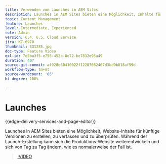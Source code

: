 ```yaml
---
title: Verwenden von Launches in AEM Sites
description: Launches in AEM Sites bieten eine Möglichkeit, Inhalte für künftige Versionen zu erstellen, zu verfassen und zu überprüfen.
topic: Content Management
feature: Launches
level: Intermediate, Experienced
role: Admin
version: 6.4, 6.5, Cloud Service
jira: KT-6970
thumbnail: 331285.jpg
doc-type: Feature Video
exl-id: 7e5ba3f5-e755-452a-8e72-be7832e95a49
duration: 407
source-git-commit: af928e60410022f12207082467d3bd9b818af59d
workflow-type: tm+mt
source-wordcount: '65'
ht-degree: 100%

---
```


# Launches

{{edge-delivery-services-and-page-editor}}

Launches in AEM Sites bieten eine Möglichkeit, Website-Inhalte für künftige Versionen zu erstellen, zu verfassen und zu überprüfen. Während der Launch-Erstellung kann sich die Produktions-Website weiterentwickeln und sich von Tag zu Tag ändern, wie es normalerweise der Fall ist.

>[!VIDEO](https://video.tv.adobe.com/v/331285?quality=12&learn=on)
